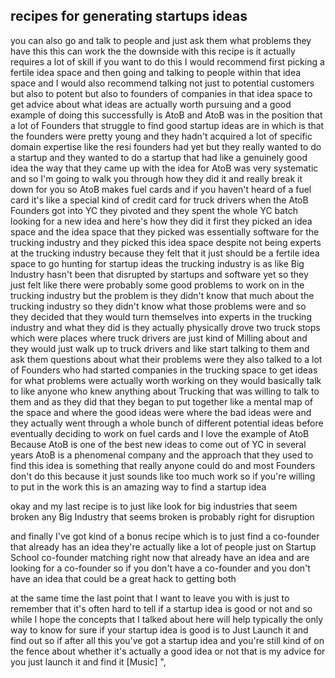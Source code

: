 ## recipes for generating startups ideas




you can also go and talk to people and just ask them what problems they have this this can work the the downside with this recipe is it actually requires a lot of skill if you want to do this I would recommend first picking a fertile idea space and then going and talking to people within that idea space and I would also recommend talking not just to potential customers but also to potent but also to founders of companies in that idea space to get advice about what ideas are actually worth pursuing and a good example of doing this successfully is AtoB and AtoB was in the position that a lot of Founders that struggle to find good startup ideas are in which is that the founders were pretty young and they hadn't acquired a lot of specific domain expertise like the resi founders had yet but they really wanted to do a startup and they wanted to do a startup that had like a genuinely good idea the way that they came up with the idea for AtoB was very systematic and so I'm going to walk you through how they did it and really break it down for you so AtoB makes fuel cards and if you haven't heard of a fuel card it's like a special kind of credit card for truck drivers when the AtoB Founders got into YC they pivoted and they spent the whole YC batch looking for a new idea and here's how they did it first they picked an idea space and the idea space that they picked was essentially software for the trucking industry and they picked this idea space despite not being experts at the trucking industry because they felt that it just should be a fertile idea space to go hunting for startup ideas the trucking industry is as like Big Industry hasn't been that disrupted by startups and software yet so they just felt like there were probably some good problems to work on in the trucking industry but the problem is they didn't know that much about the trucking industry so they didn't know what those problems were and so they decided that they would turn themselves into experts in the trucking industry and what they did is they actually physically drove two truck stops which were places where truck drivers are just kind of Milling about and they would just walk up to truck drivers and like start talking to them and ask them questions about what their problems were they also talked to a lot of Founders who had started companies in the trucking space to get ideas for what problems were actually worth working on they would basically talk to like anyone who knew anything about Trucking that was willing to talk to them and as they did that they began to put together like a mental map of the space and where the good ideas were where the bad ideas were and they actually went through a whole bunch of different potential ideas before eventually deciding to work on fuel cards and I love the example of AtoB Because AtoB is one of the best new ideas to come out of YC in several years AtoB is a phenomenal company and the approach that they used to find this idea is something that really anyone could do and most Founders don't do this because it just sounds like too much work so if you're willing to put in the work this is an amazing way to find a startup idea 

okay and my last recipe is to just like look for big industries that seem broken any Big Industry that seems broken is probably right for disruption 

and finally I've got kind of a bonus recipe which is to just find a co-founder that already has an idea they're actually like a lot of people just on Startup School co-founder matching right now that already have an idea and are looking for a co-founder so if you don't have a co-founder and you don't have an idea that could be a great hack to getting both 

at the same time the last point that I want to leave you with is just to remember that it's often hard to tell if a startup idea is good or not and so while I hope the concepts that I talked about here will help typically the only way to know for sure if your startup idea is good is to Just Launch it and find out so if after all this you've got a startup idea and you're still kind of on the fence about whether it's actually a good idea or not that is my advice for you just launch it and find it [Music] ",